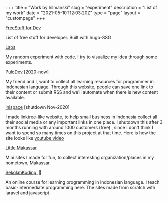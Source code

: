+++
title = "Work by hilmanski"
slug = "experiment"
description = "List of my work"
date = "2021-05-10T12:03:20Z"
type = "page"
layout = "custompage"
+++ 

[FreeStuff for Dev](https://freestuff.dev/)

List of free stuff for developer. Built with hugo-SSG

[Labs](https://labs.hilman.space/)

My random experiment with code. I try to visualize my idea through some experiments.

[PuloDev](https://pulo.dev/) [2020-now]

My friend and I, want to collect all learning resources for programmer in Indonesian language. Through this website, people can save one link to their content or submit RSS and we'll automate when there is new content available.

[inispace](#) [shutdown Nov-2020]

I made linktree-like website, to help small business in Indonesia collect all their social media or any important links in one place. I shutdown this after 3 months running with around 1000 customers (free) , since I don't think I want to spend so many times on this project at that time. Here is how the site looks like [youtube video](https://www.youtube.com/playlist?list=PLct5kLrh1BuNuUPEWgLZ5P5Wu2JQ0t-s5)

[Little Makassar](https://littlemks.github.io/)

Mini sites I made for fun, to collect interesting organization/places in my hometown, Makassar.

[SekolahKoding ](https://sekolahkoding.com/) 🐨

An online course for learning programming in Indonesian language. I teach basic-intermediate programming here. The sites made from scratch with laravel and javascript.